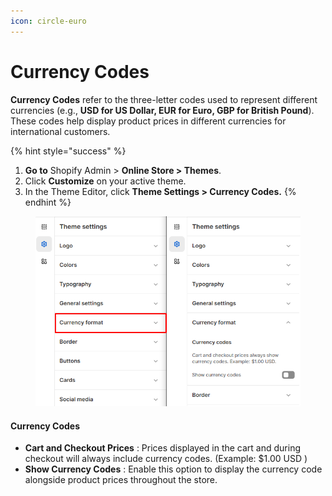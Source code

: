 ```yaml
---
icon: circle-euro
---
```


# Currency Codes

**Currency Codes** refer to the three-letter codes used to represent different currencies (e.g., **USD for US Dollar, EUR for Euro, GBP for British Pound**). These codes help display product prices in different currencies for international customers.

{% hint style="success" %}
1. **Go to** Shopify Admin > **Online Store > Themes**.
2. Click **Customize** on your active theme.
3. In the Theme Editor, click **Theme Settings > Currency Codes.**
{% endhint %}

<figure><img src="../.gitbook/assets/themesettings.png" alt=""><figcaption></figcaption></figure>

#### **Currency Codes**

* **Cart and Checkout Prices** : Prices displayed in the cart and during checkout will always include currency codes. (Example: $1.00 USD )
* **Show Currency Codes** : Enable this option to display the currency code alongside product prices throughout the store.
